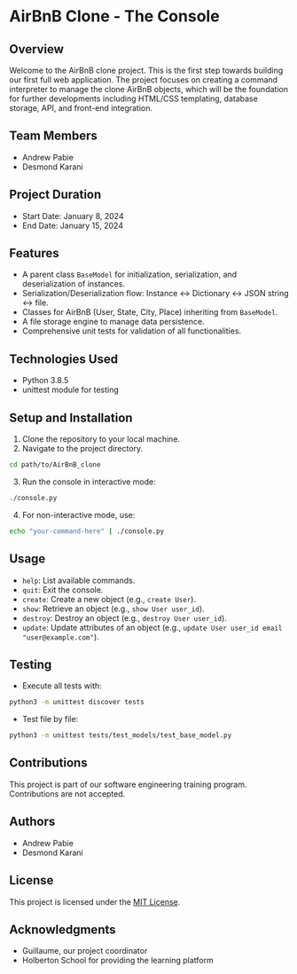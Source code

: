 # AirBnB Clone - The Console

## Overview
Welcome to the AirBnB clone project. This is the first step towards building our first full web application. The project focuses on creating a command interpreter to manage the clone AirBnB objects, which will be the foundation for further developments including HTML/CSS templating, database storage, API, and front-end integration.

## Team Members
- Andrew Pabie
- Desmond Karani

## Project Duration
- Start Date: January 8, 2024
- End Date: January 15, 2024

## Features
- A parent class `BaseModel` for initialization, serialization, and deserialization of instances.
- Serialization/Deserialization flow: Instance <-> Dictionary <-> JSON string <-> file.
- Classes for AirBnB (User, State, City, Place) inheriting from `BaseModel`.
- A file storage engine to manage data persistence.
- Comprehensive unit tests for validation of all functionalities.

## Technologies Used
- Python 3.8.5
- unittest module for testing

## Setup and Installation
1. Clone the repository to your local machine.
2. Navigate to the project directory.

```bash
cd path/to/AirBnB_clone
```

3. Run the console in interactive mode:

```bash
./console.py
```

4. For non-interactive mode, use:

```bash
echo "your-command-here" | ./console.py
```

## Usage
- `help`: List available commands.
- `quit`: Exit the console.
- `create`: Create a new object (e.g., `create User`).
- `show`: Retrieve an object (e.g., `show User user_id`).
- `destroy`: Destroy an object (e.g., `destroy User user_id`).
- `update`: Update attributes of an object (e.g., `update User user_id email "user@example.com"`).

## Testing
- Execute all tests with:

```bash
python3 -m unittest discover tests
```

- Test file by file:

```bash
python3 -m unittest tests/test_models/test_base_model.py
```

## Contributions
This project is part of our software engineering training program. Contributions are not accepted.

## Authors
- Andrew Pabie
- Desmond Karani

## License
This project is licensed under the [MIT License](LICENSE).

## Acknowledgments
- Guillaume, our project coordinator
- Holberton School for providing the learning platform

